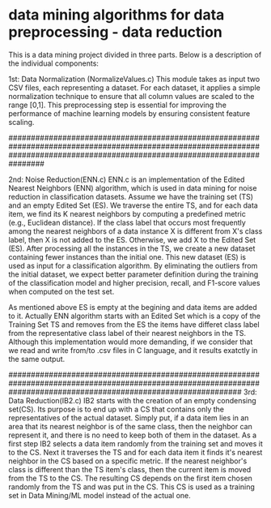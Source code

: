 # data mining algorithms for data preprocessing - data reduction 

This is a data mining project divided in three parts.  Below is a description of the individual components:

1st: Data Normalization (NormalizeValues.c)
This module takes as input two CSV files, each representing a dataset. For each dataset, it applies a simple normalization technique to ensure that all column values are scaled to the range [0,1]. This preprocessing step is essential for improving the performance of machine learning models by ensuring consistent feature scaling.

################################################################################################################################################################################

2nd: Noise Reduction(ENN.c)
ENN.c is an implementation of the Edited Nearest Neighbors (ENN) algorithm, which is used in data mining for noise reduction in classification datasets. Assume we have the training set (TS) and an empty Edited Set (ES). We traverse the entire TS, and for each data item, we find its K nearest neighbors by computing a predefined metric (e.g., Euclidean distance). If the class label that occurs most frequently among the nearest neighbors of a data instance X is different from X's class label, then X is not added to the ES. Otherwise, we add X to the Edited Set (ES). After processing all the instances in the TS, we create a new dataset containing fewer instances than the initial one. This new dataset (ES) is used as input for a classification algorithm. By eliminating the outliers from the initial dataset, we expect better parameter definition during the training of the classification model and higher precision, recall, and F1-score values when computed on the test set.

As mentioned above ES is empty at the begining and data items are added to it. Actually ENN algorithm starts with an Edited Set which is a copy of the Training Set TS and removes from the ES the items have differet class label from the representative class label of their nearest neighbors in the TS. Although this implementation would more demanding, if we consider that we read and write from/to .csv files in C language, and it results exatctly in the same output.

####################################################################################################################################################################
3rd: Data Reduction(IB2.c)
IB2 starts with the creation of an empty condensing set(CS). Its purpose is to end up with a CS that contains only the representatives of the actual dataset. Simply put, if a data item lies in an area that its nearest neighbor is of the same class, then the neighbor can represent it, and there is no need to keep both of them in the dataset. As a first step IB2 selects a data item randomly from the training set and moves it to the CS. Next it traverses the TS  and for each data item it finds it's nearest neighbor in the CS based on a specific metric. If the nearest neighbor's class is different than the TS item's class, then the current item is moved from the TS to the CS. The resulting CS depends on the first item chosen randomly from the TS and was put in the CS. This CS is used as a training set in Data Mining/ML model instead of the actual one.
